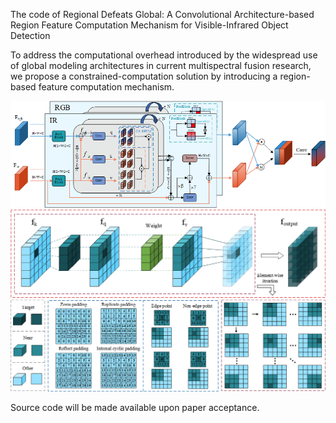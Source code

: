 The code of Regional Defeats Global: A Convolutional Architecture-based Region Feature Computation Mechanism for Visible-Infrared Object Detection

To address the computational overhead introduced by the widespread use of global modeling architectures in current multispectral fusion research, we propose a constrained-computation solution by introducing a region-based feature computation mechanism.

![image](./LMFFM.png)
![image](./CARFCOM.png)

Source code will be made available upon paper acceptance.

